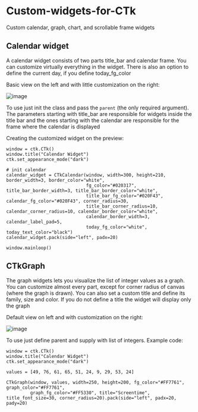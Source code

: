 # Custom-widgets-for-CTk
Custom calendar, graph, chart, and scrollable frame widgets

## Calendar widget
A calendar widget consists of two parts title_bar and calendar frame. You can customize virtually everything in the widget. There is 
also an option to define the current day, if you define today_fg_color

Basic view on the left and with little customization on the right:

![image](https://github.com/ZikPin/Custom-widgets-for-CTk/assets/65452275/b27c41e8-c5bb-4788-92ad-f1e39bc6ab49)

To use just init the class and pass the `parent` (the only required argument). The parameters starting with title_bar are responsible for 
widgets inside the title bar and the ones starting with the calendar are responsible for the frame where the calendar is displayed

Creating the customized widget on the preview:
```
window = ctk.CTk()
window.title("Calendar Widget")
ctk.set_appearance_mode("dark")

# init calendar
calendar_widget = CTkCalendar(window, width=300, height=210, border_width=3, border_color="white",
                              fg_color="#020317", title_bar_border_width=3, title_bar_border_color="white",
                              title_bar_fg_color="#020F43", calendar_fg_color="#020F43", corner_radius=30,
                              title_bar_corner_radius=10, calendar_corner_radius=10, calendar_border_color="white",
                              calendar_border_width=3, calendar_label_pad=5,
                              today_fg_color="white", today_text_color="black")
calendar_widget.pack(side="left", padx=20)

window.mainloop()
```

## CTkGraph
The graph widgets lets you visualize the list of integer values as a graph. You can customize almost every part, except for corner radius of canvas (where the graph is drawn). You can also set a custom title and define its family, size and color. If you do not define a title
the widget will display only the graph

Default view on left and with customization on the right:

![image](https://github.com/ZikPin/Custom-widgets-for-CTk/assets/65452275/17b46820-d881-4f27-8ea9-7dd572d9d704)

To use just define parent and supply with list of integers. Example code:
```
window = ctk.CTk()
window.title("Calendar Widget")
ctk.set_appearance_mode("dark")

values = [49, 76, 61, 65, 51, 24, 9, 29, 53, 24]

CTkGraph(window, values, width=250, height=200, fg_color="#FF7761", graph_color="#FF7761",
         graph_fg_color="#FF5330", title="Screentime", title_font_size=30, corner_radius=20).pack(side="left", padx=20, pady=20)
```

